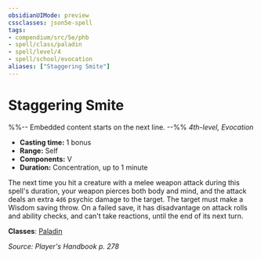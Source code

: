 ```yaml
---
obsidianUIMode: preview
cssclasses: json5e-spell
tags:
- compendium/src/5e/phb
- spell/class/paladin
- spell/level/4
- spell/school/evocation
aliases: ["Staggering Smite"]
---
```

# Staggering Smite
%%-- Embedded content starts on the next line. --%%
*4th-level, Evocation*  

- **Casting time:** 1 bonus
- **Range:** Self
- **Components:** V
- **Duration:** Concentration, up to 1 minute

The next time you hit a creature with a melee weapon attack during this spell's duration, your weapon pierces both body and mind, and the attack deals an extra `4d6` psychic damage to the target. The target must make a Wisdom saving throw. On a failed save, it has disadvantage on attack rolls and ability checks, and can't take reactions, until the end of its next turn.

**Classes**: [Paladin](compendium/classes/paladin.md)

*Source: Player's Handbook p. 278*